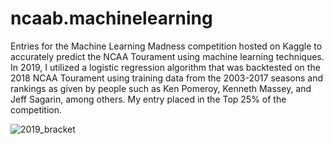 # ncaab.machinelearning
Entries for the Machine Learning Madness competition hosted on Kaggle to accurately predict the NCAA Tourament using machine learning techniques. In 2019, I utilized a logistic regression algorithm that was backtested on the 2018 NCAA Tourament using training data from the 2003-2017 seasons and rankings as given by people such as Ken Pomeroy, Kenneth Massey, and Jeff Sagarin, among others. My entry placed in the Top 25% of the competition.

![2019_bracket](https://i.imgur.com/gZPMpfZ.jpg)
